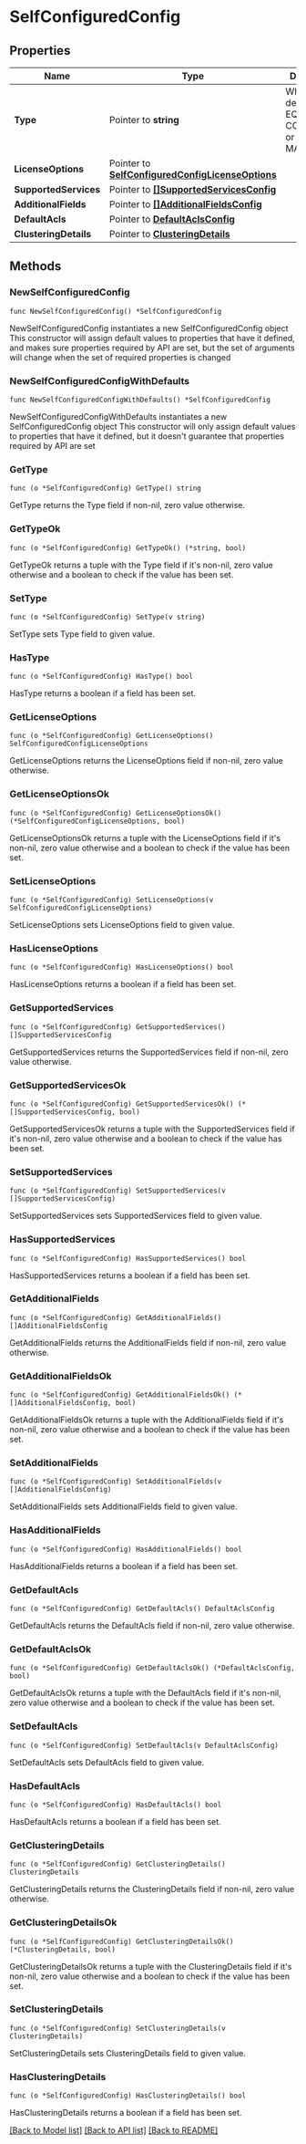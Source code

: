 # SelfConfiguredConfig

## Properties

Name | Type | Description | Notes
------------ | ------------- | ------------- | -------------
**Type** | Pointer to **string** | Whether the device is EQUINIX-CONFIGURED or SELF-MANAGED. | [optional] 
**LicenseOptions** | Pointer to [**SelfConfiguredConfigLicenseOptions**](SelfConfiguredConfigLicenseOptions.md) |  | [optional] 
**SupportedServices** | Pointer to [**[]SupportedServicesConfig**](SupportedServicesConfig.md) |  | [optional] 
**AdditionalFields** | Pointer to [**[]AdditionalFieldsConfig**](AdditionalFieldsConfig.md) |  | [optional] 
**DefaultAcls** | Pointer to [**DefaultAclsConfig**](DefaultAclsConfig.md) |  | [optional] 
**ClusteringDetails** | Pointer to [**ClusteringDetails**](ClusteringDetails.md) |  | [optional] 

## Methods

### NewSelfConfiguredConfig

`func NewSelfConfiguredConfig() *SelfConfiguredConfig`

NewSelfConfiguredConfig instantiates a new SelfConfiguredConfig object
This constructor will assign default values to properties that have it defined,
and makes sure properties required by API are set, but the set of arguments
will change when the set of required properties is changed

### NewSelfConfiguredConfigWithDefaults

`func NewSelfConfiguredConfigWithDefaults() *SelfConfiguredConfig`

NewSelfConfiguredConfigWithDefaults instantiates a new SelfConfiguredConfig object
This constructor will only assign default values to properties that have it defined,
but it doesn't guarantee that properties required by API are set

### GetType

`func (o *SelfConfiguredConfig) GetType() string`

GetType returns the Type field if non-nil, zero value otherwise.

### GetTypeOk

`func (o *SelfConfiguredConfig) GetTypeOk() (*string, bool)`

GetTypeOk returns a tuple with the Type field if it's non-nil, zero value otherwise
and a boolean to check if the value has been set.

### SetType

`func (o *SelfConfiguredConfig) SetType(v string)`

SetType sets Type field to given value.

### HasType

`func (o *SelfConfiguredConfig) HasType() bool`

HasType returns a boolean if a field has been set.

### GetLicenseOptions

`func (o *SelfConfiguredConfig) GetLicenseOptions() SelfConfiguredConfigLicenseOptions`

GetLicenseOptions returns the LicenseOptions field if non-nil, zero value otherwise.

### GetLicenseOptionsOk

`func (o *SelfConfiguredConfig) GetLicenseOptionsOk() (*SelfConfiguredConfigLicenseOptions, bool)`

GetLicenseOptionsOk returns a tuple with the LicenseOptions field if it's non-nil, zero value otherwise
and a boolean to check if the value has been set.

### SetLicenseOptions

`func (o *SelfConfiguredConfig) SetLicenseOptions(v SelfConfiguredConfigLicenseOptions)`

SetLicenseOptions sets LicenseOptions field to given value.

### HasLicenseOptions

`func (o *SelfConfiguredConfig) HasLicenseOptions() bool`

HasLicenseOptions returns a boolean if a field has been set.

### GetSupportedServices

`func (o *SelfConfiguredConfig) GetSupportedServices() []SupportedServicesConfig`

GetSupportedServices returns the SupportedServices field if non-nil, zero value otherwise.

### GetSupportedServicesOk

`func (o *SelfConfiguredConfig) GetSupportedServicesOk() (*[]SupportedServicesConfig, bool)`

GetSupportedServicesOk returns a tuple with the SupportedServices field if it's non-nil, zero value otherwise
and a boolean to check if the value has been set.

### SetSupportedServices

`func (o *SelfConfiguredConfig) SetSupportedServices(v []SupportedServicesConfig)`

SetSupportedServices sets SupportedServices field to given value.

### HasSupportedServices

`func (o *SelfConfiguredConfig) HasSupportedServices() bool`

HasSupportedServices returns a boolean if a field has been set.

### GetAdditionalFields

`func (o *SelfConfiguredConfig) GetAdditionalFields() []AdditionalFieldsConfig`

GetAdditionalFields returns the AdditionalFields field if non-nil, zero value otherwise.

### GetAdditionalFieldsOk

`func (o *SelfConfiguredConfig) GetAdditionalFieldsOk() (*[]AdditionalFieldsConfig, bool)`

GetAdditionalFieldsOk returns a tuple with the AdditionalFields field if it's non-nil, zero value otherwise
and a boolean to check if the value has been set.

### SetAdditionalFields

`func (o *SelfConfiguredConfig) SetAdditionalFields(v []AdditionalFieldsConfig)`

SetAdditionalFields sets AdditionalFields field to given value.

### HasAdditionalFields

`func (o *SelfConfiguredConfig) HasAdditionalFields() bool`

HasAdditionalFields returns a boolean if a field has been set.

### GetDefaultAcls

`func (o *SelfConfiguredConfig) GetDefaultAcls() DefaultAclsConfig`

GetDefaultAcls returns the DefaultAcls field if non-nil, zero value otherwise.

### GetDefaultAclsOk

`func (o *SelfConfiguredConfig) GetDefaultAclsOk() (*DefaultAclsConfig, bool)`

GetDefaultAclsOk returns a tuple with the DefaultAcls field if it's non-nil, zero value otherwise
and a boolean to check if the value has been set.

### SetDefaultAcls

`func (o *SelfConfiguredConfig) SetDefaultAcls(v DefaultAclsConfig)`

SetDefaultAcls sets DefaultAcls field to given value.

### HasDefaultAcls

`func (o *SelfConfiguredConfig) HasDefaultAcls() bool`

HasDefaultAcls returns a boolean if a field has been set.

### GetClusteringDetails

`func (o *SelfConfiguredConfig) GetClusteringDetails() ClusteringDetails`

GetClusteringDetails returns the ClusteringDetails field if non-nil, zero value otherwise.

### GetClusteringDetailsOk

`func (o *SelfConfiguredConfig) GetClusteringDetailsOk() (*ClusteringDetails, bool)`

GetClusteringDetailsOk returns a tuple with the ClusteringDetails field if it's non-nil, zero value otherwise
and a boolean to check if the value has been set.

### SetClusteringDetails

`func (o *SelfConfiguredConfig) SetClusteringDetails(v ClusteringDetails)`

SetClusteringDetails sets ClusteringDetails field to given value.

### HasClusteringDetails

`func (o *SelfConfiguredConfig) HasClusteringDetails() bool`

HasClusteringDetails returns a boolean if a field has been set.


[[Back to Model list]](../README.md#documentation-for-models) [[Back to API list]](../README.md#documentation-for-api-endpoints) [[Back to README]](../README.md)


